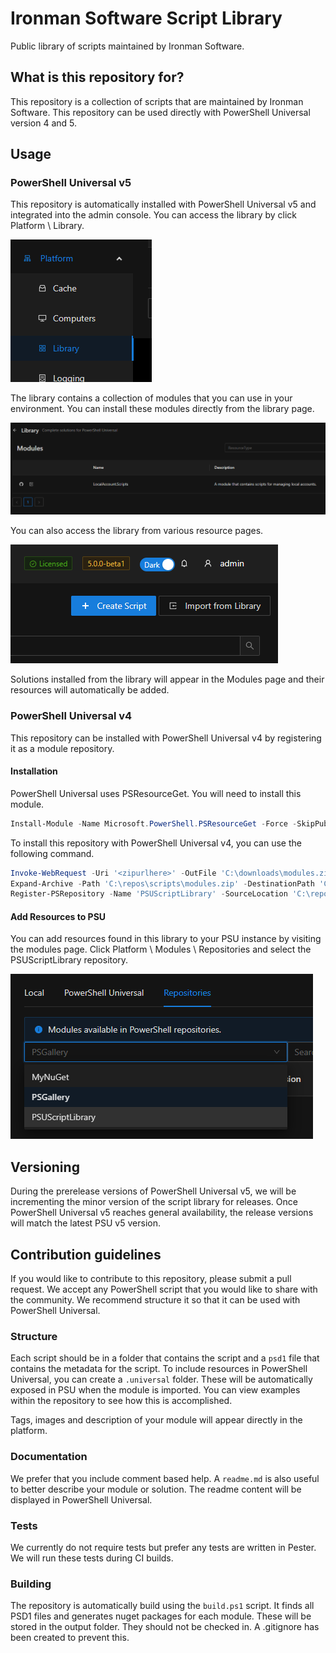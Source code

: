 # Ironman Software Script Library

Public library of scripts maintained by Ironman Software. 

## What is this repository for?

This repository is a collection of scripts that are maintained by Ironman Software. This repository can be used directly with PowerShell Universal version 4 and 5. 

## Usage

### PowerShell Universal v5

This repository is automatically installed with PowerShell Universal v5 and integrated into the admin console. You can access the library by click Platform \ Library. 

![](/images/library.png)

The library contains a collection of modules that you can use in your environment. You can install these modules directly from the library page.

![](/images/library-page.png)

You can also access the library from various resource pages. 

![](/images/library-button.png)

Solutions installed from the library will appear in the Modules page and their resources will automatically be added.

### PowerShell Universal v4

This repository can be installed with PowerShell Universal v4 by registering it as a module repository. 

#### Installation

PowerShell Universal uses PSResourceGet. You will need to install this module. 

```powershell
Install-Module -Name Microsoft.PowerShell.PSResourceGet -Force -SkipPublisherCheck -AllowClobber -Scope CurrentUser -ErrorAction SilentlyContinue
```

To install this repository with PowerShell Universal v4, you can use the following command. 

```powershell
Invoke-WebRequest -Uri '<zipurlhere>' -OutFile 'C:\downloads\modules.zip'
Expand-Archive -Path 'C:\repos\scripts\modules.zip' -DestinationPath 'C:\repos\scripts\modules'
Register-PSRepository -Name 'PSUScriptLibrary' -SourceLocation 'C:\repos\scripts\modules'
```

#### Add Resources to PSU

You can add resources found in this library to your PSU instance by visiting the modules page.  Click Platform \ Modules \ Repositories and select the PSUScriptLibrary repository.

![](/images/modules.png)

## Versioning

During the prerelease versions of PowerShell Universal v5, we will be incrementing the minor version of the script library for releases. Once PowerShell Universal v5 reaches general availability, the release versions will match the latest PSU v5 version.

## Contribution guidelines

If you would like to contribute to this repository, please submit a pull request. We accept any PowerShell script that you would like to share with the community. We recommend structure it so that it can be used with PowerShell Universal. 

### Structure 

Each script should be in a folder that contains the script and a `psd1` file that contains the metadata for the script. To include resources in PowerShell Universal, you can create a `.universal` folder. These will be automatically exposed in PSU when the module is imported. You can view examples within the repository to see how this is accomplished. 

Tags, images and description of your module will appear directly in the platform. 

### Documentation

We prefer that you include comment based help. A `readme.md` is also useful to better describe your module or solution. The readme content will be displayed in PowerShell Universal.

### Tests

We currently do not require tests but prefer any tests are written in Pester. We will run these tests during CI builds. 

### Building

The repository is automatically build using the `build.ps1` script. It finds all PSD1 files and generates nuget packages for each module. These will be stored in the output folder. They should not be checked in. A .gitignore has been created to prevent this.